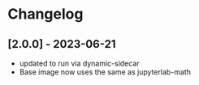 # Changelog

## [2.0.0] - 2023-06-21
- updated to run via dynamic-sidecar
- Base image now uses the same as jupyterlab-math

